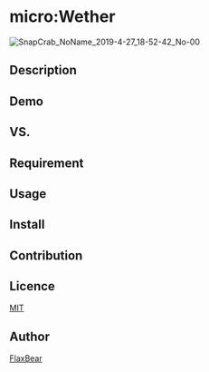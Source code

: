 micro:Wether
====
![SnapCrab_NoName_2019-4-27_18-52-42_No-00](https://user-images.githubusercontent.com/22972451/56873863-60894100-6a70-11e9-95fe-cb738aea2648.png)

## Description

## Demo

## VS.

## Requirement

## Usage

## Install

## Contribution

## Licence

[MIT](https://github.com/tcnksm/tool/blob/master/LICENCE)

## Author

[FlaxBear](https://github.com/FlaxBear)

